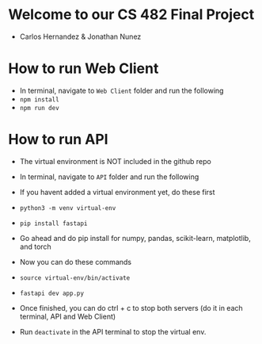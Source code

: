 # Welcome to our CS 482 Final Project

- Carlos Hernandez & Jonathan Nunez

# How to run Web Client

- In terminal, navigate to `Web Client` folder and run the following
- `npm install`
- `npm run dev`

# How to run API

- The virtual environment is NOT included in the github repo

- In terminal, navigate to `API` folder and run the following

- If you havent added a virtual environment yet, do these first

- `python3 -m venv virtual-env`
- `pip install fastapi`
- Go ahead and do pip install for numpy, pandas, scikit-learn, matplotlib, and torch

- Now you can do these commands
- `source virtual-env/bin/activate`
- `fastapi dev app.py`

- Once finished, you can do ctrl + c to stop both servers (do it in each terminal, API and Web Client)
- Run `deactivate` in the API terminal to stop the virtual env.